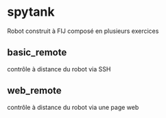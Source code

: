 # spytank

Robot construit à FIJ composé en plusieurs exercices


## basic_remote

contrôle à distance du robot via SSH

## web_remote

contrôle à distance du robot via une page web